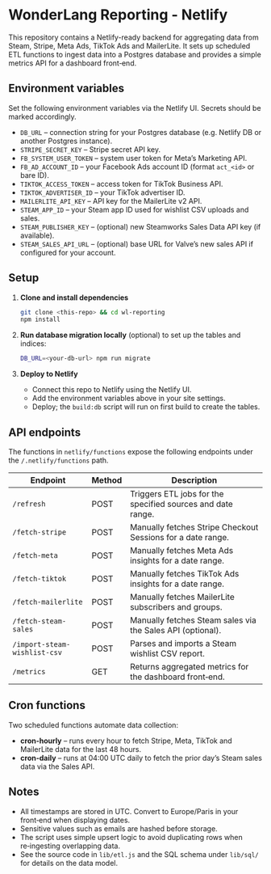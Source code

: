 # WonderLang Reporting - Netlify

This repository contains a Netlify-ready backend for aggregating data from Steam, Stripe, Meta Ads, TikTok Ads and MailerLite.  It sets up scheduled ETL functions to ingest data into a Postgres database and provides a simple metrics API for a dashboard front‑end.

## Environment variables

Set the following environment variables via the Netlify UI.  Secrets should be marked accordingly.

- `DB_URL` – connection string for your Postgres database (e.g. Netlify DB or another Postgres instance).
- `STRIPE_SECRET_KEY` – Stripe secret API key.
- `FB_SYSTEM_USER_TOKEN` – system user token for Meta’s Marketing API.
- `FB_AD_ACCOUNT_ID` – your Facebook Ads account ID (format `act_<id>` or bare ID).
- `TIKTOK_ACCESS_TOKEN` – access token for TikTok Business API.
- `TIKTOK_ADVERTISER_ID` – your TikTok advertiser ID.
- `MAILERLITE_API_KEY` – API key for the MailerLite v2 API.
- `STEAM_APP_ID` – your Steam app ID used for wishlist CSV uploads and sales.
- `STEAM_PUBLISHER_KEY` – (optional) new Steamworks Sales Data API key (if available).
- `STEAM_SALES_API_URL` – (optional) base URL for Valve’s new sales API if configured for your account.

## Setup

1. **Clone and install dependencies**

   ```bash
   git clone <this-repo> && cd wl-reporting
   npm install
   ```

2. **Run database migration locally** (optional) to set up the tables and indices:

   ```bash
   DB_URL=<your-db-url> npm run migrate
   ```

3. **Deploy to Netlify**

   - Connect this repo to Netlify using the Netlify UI.
   - Add the environment variables above in your site settings.
   - Deploy; the `build:db` script will run on first build to create the tables.

## API endpoints

The functions in `netlify/functions` expose the following endpoints under the `/.netlify/functions` path.

| Endpoint                       | Method | Description                                                       |
|-------------------------------|--------|-------------------------------------------------------------------|
| `/refresh`                    | POST   | Triggers ETL jobs for the specified sources and date range.       |
| `/fetch-stripe`               | POST   | Manually fetches Stripe Checkout Sessions for a date range.       |
| `/fetch-meta`                 | POST   | Manually fetches Meta Ads insights for a date range.              |
| `/fetch-tiktok`               | POST   | Manually fetches TikTok Ads insights for a date range.            |
| `/fetch-mailerlite`           | POST   | Manually fetches MailerLite subscribers and groups.               |
| `/fetch-steam-sales`          | POST   | Manually fetches Steam sales via the Sales API (optional).        |
| `/import-steam-wishlist-csv` | POST   | Parses and imports a Steam wishlist CSV report.                   |
| `/metrics`                    | GET    | Returns aggregated metrics for the dashboard front‑end.            |

## Cron functions

Two scheduled functions automate data collection:

- **cron-hourly** – runs every hour to fetch Stripe, Meta, TikTok and MailerLite data for the last 48 hours.
- **cron-daily** – runs at 04:00 UTC daily to fetch the prior day’s Steam sales data via the Sales API.

## Notes

* All timestamps are stored in UTC.  Convert to Europe/Paris in your front‑end when displaying dates.
* Sensitive values such as emails are hashed before storage.
* The script uses simple upsert logic to avoid duplicating rows when re‑ingesting overlapping data.
* See the source code in `lib/etl.js` and the SQL schema under `lib/sql/` for details on the data model.

